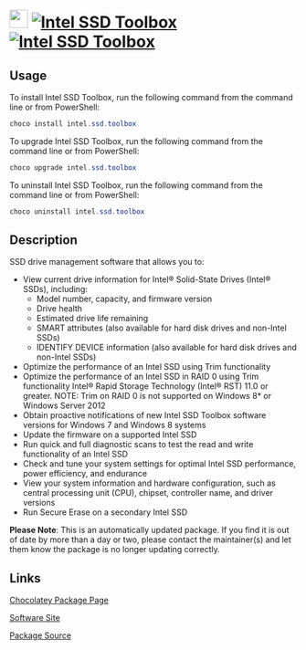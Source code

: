 ﻿# <img src="https://cdn.jsdelivr.net/gh/mkevenaar/chocolatey-packages@2a0d1b78a421771353d15c06da4341ae2b325cda/icons/intel.ssd.toolbox.png" width="32" height="32"/> [![Intel SSD Toolbox](https://img.shields.io/chocolatey/v/intel.ssd.toolbox.svg?label=Intel+SSD+Toolbox)](https://chocolatey.org/packages/intel.ssd.toolbox) [![Intel SSD Toolbox](https://img.shields.io/chocolatey/dt/intel.ssd.toolbox.svg)](https://chocolatey.org/packages/intel.ssd.toolbox)

## Usage
To install Intel SSD Toolbox, run the following command from the command line or from PowerShell:
```powershell
choco install intel.ssd.toolbox
```

To upgrade Intel SSD Toolbox, run the following command from the command line or from PowerShell:
```powershell
choco upgrade intel.ssd.toolbox
```

To uninstall Intel SSD Toolbox, run the following command from the command line or from PowerShell:
```powershell
choco uninstall intel.ssd.toolbox
```

## Description
SSD drive management software that allows you to:

- View current drive information for Intel® Solid-State Drives (Intel® SSDs), including:
  - Model number, capacity, and firmware version
  - Drive health
  - Estimated drive life remaining
  - SMART attributes (also available for hard disk drives and non-Intel SSDs)
  - IDENTIFY DEVICE information (also available for hard disk drives and non-Intel SSDs)
- Optimize the performance of an Intel SSD using Trim functionality
- Optimize the performance of an Intel SSD in RAID 0 using Trim functionality Intel® Rapid Storage Technology (Intel® RST) 11.0 or greater. NOTE: Trim on RAID 0 is not supported on Windows 8* or Windows Server 2012
- Obtain proactive notifications of new Intel SSD Toolbox software versions for Windows 7 and Windows 8 systems
- Update the firmware on a supported Intel SSD
- Run quick and full diagnostic scans to test the read and write functionality of an Intel SSD
- Check and tune your system settings for optimal Intel SSD performance, power efficiency, and endurance
- View your system information and hardware configuration, such as central processing unit (CPU), chipset, controller name, and driver versions
- Run Secure Erase on a secondary Intel SSD

**Please Note**: This is an automatically updated package. If you find it is
out of date by more than a day or two, please contact the maintainer(s) and
let them know the package is no longer updating correctly.


## Links
[Chocolatey Package Page](https://chocolatey.org/packages/intel.ssd.toolbox)

[Software Site](https://downloadcenter.intel.com/Detail_Desc.aspx?DwnldID=18455)

[Package Source](https://github.com/mkevenaar/chocolatey-packages/tree/master/automatic/intel.ssd.toolbox)

